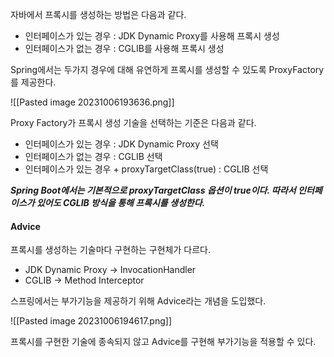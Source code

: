 자바에서 프록시를 생성하는 방법은 다음과 같다.

- 인터페이스가 있는 경우 : JDK Dynamic Proxy를 사용해 프록시 생성
- 인터페이스가 없는 경우 : CGLIB를 사용해 프록시 생성 

Spring에서는 두가지 경우에 대해 유연하게 프록시를 생성할 수 있도록 ProxyFactory를 제공한다. 

![[Pasted image 20231006193636.png]]

Proxy Factory가 프록시 생성 기술을 선택하는 기준은 다음과 같다. 

- 인터페이스가 있는 경우 : JDK Dynamic Proxy 선택
- 인터페이스가 없는 경우 : CGLIB 선택
- 인터페이스가 있는 경우 + proxyTargetClass(true) : CGLIB 선택

***Spring Boot에서는 기본적으로 proxyTargetClass 옵션이 true이다. 따라서 인터페이스가 있어도 CGLIB 방식을 통해 프록시를 생성한다.***

#### Advice

프록시를 생성하는 기술마다 구현하는 구현체가 다르다. 
- JDK Dynamic Proxy -> InvocationHandler
- CGLIB -> Method Interceptor

스프링에서는 부가기능을 제공하기 위해 Advice라는 개념을 도입했다.

![[Pasted image 20231006194617.png]]

프록시를 구현한 기술에 종속되지 않고 Advice를 구현해 부가기능을 적용할 수 있다. 
